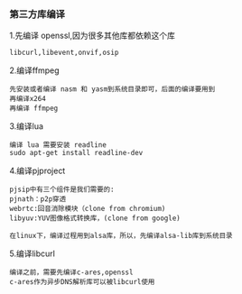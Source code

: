 ### 第三方库编译

1.先编译 openssl,因为很多其他库都依赖这个库
```
libcurl,libevent,onvif,osip
```

2.编译ffmpeg
```
先安装或者编译 nasm 和 yasm到系统目录即可，后面的编译要用到
再编译x264
再编译 ffmpeg
```

3.编译lua
```
编译 lua 需要安装 readline
sudo apt-get install readline-dev
```

4.编译pjproject
```
pjsip中有三个组件是我们需要的:
pjnath：p2p穿透
webrtc:回音消除模块（clone from chromium)
libyuv:YUV图像格式转换库，(clone from google)

在linux下，编译过程用到alsa库，所以，先编译alsa-lib库到系统目录
```

5.编译libcurl
```
编译之前，需要先编译c-ares,openssl
c-ares作为异步DNS解析库可以被libcurl使用
```
